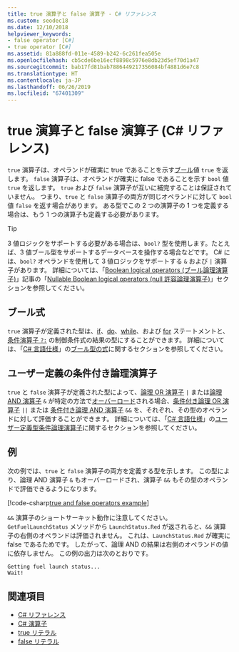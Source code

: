 ```yaml
---
title: true 演算子と false 演算子 - C# リファレンス
ms.custom: seodec18
ms.date: 12/10/2018
helpviewer_keywords:
- false operator [C#]
- true operator [C#]
ms.assetid: 81a888fd-011e-4589-b242-6c261fea505e
ms.openlocfilehash: cb5cde6be16ecf8898c5976e8db23d5ef70d1a47
ms.sourcegitcommit: bab17fd81bab7886449217356084bf4881d6e7c8
ms.translationtype: HT
ms.contentlocale: ja-JP
ms.lasthandoff: 06/26/2019
ms.locfileid: "67401309"
---
```

# <a name="true-and-false-operators-c-reference"></a>true 演算子と false 演算子 (C# リファレンス)

`true` 演算子は、オペランドが確実に true であることを示す[ブール](../keywords/bool.md)値 `true` を返します。 `false` 演算子は、オペランドが確実に false であることを示す `bool` 値 `true` を返します。 `true` および `false` 演算子が互いに補完することは保証されていません。 つまり、`true` と `false` 演算子の両方が同じオペランドに対して `bool` 値 `false` を返す場合があります。 ある型でこの 2 つの演算子の 1 つを定義する場合は、もう 1 つの演算子も定義する必要があります。

> [!TIP]
> 3 値ロジックをサポートする必要がある場合は、`bool?` 型を使用します。たとえば、3 値ブール型をサポートするデータベースを操作する場合などです。 C# には、`bool?` オペランドを使用して 3 値ロジックをサポートする `&` および `|` 演算子があります。 詳細については、「[Boolean logical operators (ブール論理演算子)](boolean-logical-operators.md)」記事の「[Nullable Boolean logical operators (null 許容論理演算子)](boolean-logical-operators.md#nullable-boolean-logical-operators)」セクションを参照してください。

## <a name="boolean-expressions"></a>ブール式

`true` 演算子が定義された型は、[if](../keywords/if-else.md)、[do](../keywords/do.md)、[while](../keywords/while.md)、および [for](../keywords/for.md) ステートメントと、[条件演算子 `?:`](conditional-operator.md) の制御条件式の結果の型にすることができます。 詳細については、「[C# 言語仕様](~/_csharplang/spec/introduction.md)」の[ブール型の式](~/_csharplang/spec/expressions.md#boolean-expressions)に関するセクションを参照してください。

## <a name="user-defined-conditional-logical-operators"></a>ユーザー定義の条件付き論理演算子

`true` と `false` 演算子が定義された型によって、[論理 OR 演算子](boolean-logical-operators.md#logical-or-operator-) `|` または[論理 AND 演算子](boolean-logical-operators.md#logical-and-operator-) `&` が特定の方法で[オーバーロード](../keywords/operator.md)される場合、[条件付き論理 OR 演算子](boolean-logical-operators.md#conditional-logical-or-operator-) `||` または [条件付き論理 AND 演算子](boolean-logical-operators.md#conditional-logical-and-operator-) `&&` を、それぞれ、その型のオペランドに対して評価することができます。 詳細については、「[C# 言語仕様](~/_csharplang/spec/introduction.md)」の[ユーザー定義型条件論理演算子](~/_csharplang/spec/expressions.md#user-defined-conditional-logical-operators)に関するセクションを参照してください。

## <a name="example"></a>例

次の例では、`true` と `false` 演算子の両方を定義する型を示します。 この型により、論理 AND 演算子 `&` もオーバーロードされ、演算子 `&&` もその型のオペランドで評価できるようになります。

[!code-csharp[true and false operators example](~/samples/csharp/language-reference/operators/TrueFalseOperators.cs)]

`&&` 演算子のショートサーキット動作に注意してください。 `GetFuelLaunchStatus` メソッドから `LaunchStatus.Red` が返されると、`&&` 演算子の右側のオペランドは評価されません。 これは、`LaunchStatus.Red` が確実に false であるためです。 したがって、論理 AND の結果は右側のオペランドの値に依存しません。 この例の出力は次のとおりです。

```console
Getting fuel launch status...
Wait!
```

## <a name="see-also"></a>関連項目

- [C# リファレンス](../index.md)
- [C# 演算子](index.md)
- [true リテラル](../keywords/true-literal.md)
- [false リテラル](../keywords/false-literal.md)
